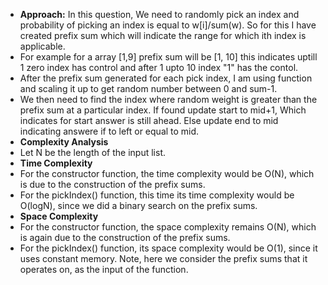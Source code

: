 * **Approach:** In this question, We need to randomly pick an index and probability of picking an index is equal to w[i]/sum(w). So for this I have created prefix sum which will indicate the range for which ith index is applicable.
* For example for a array [1,9] prefix sum will be [1, 10] this indicates uptill 1 zero index has control and after 1 upto 10 index "1" has the contol.
* After the prefix sum generated for each pick index, I am using function and scaling it up to get random number between 0 and sum-1.
* We then need to find the index where random weight is greater than the prefix sum at a particular index. If found update start to mid+1, Which indicates for start answer is still ahead. Else update end to mid indicating answere if to left or equal to mid.
​
* **Complexity Analysis**
​
* Let N be the length of the input list.
​
* **Time Complexity**
​
* For the constructor function, the time complexity would be O(N), which is due to the construction of the prefix sums.
​
* For the pickIndex() function, this time its time complexity would be O(logN), since we did a binary search on the prefix sums.
​
* **Space Complexity**
​
* For the constructor function, the space complexity remains O(N), which is again due to the construction of the prefix sums.
​
* For the pickIndex() function, its space complexity would be O(1), since it uses constant memory. Note, here we consider the prefix sums that it operates on, as the input of the function.